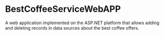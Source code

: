 # BestCoffeeServiceWebAPP
A web application implemented on the ASP.NET platform that allows adding and deleting records in data sources about the best coffee offers.
